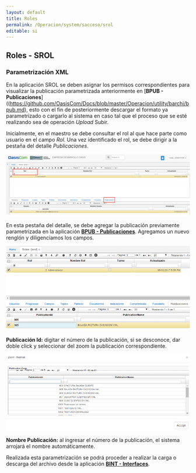 ```yaml
---
layout: default
title: Roles
permalink: /Operacion/system/sacceso/srol
editable: si
---
```


## Roles - SROL


### Parametrización XML

En la aplicación SROL se deben asignar los permisos correspondientes para visualizar la publicación parametrizada anteriormente en [**BPUB - Publicaciones**]((https://github.com/OasisCom/Docs/blob/master/Operacion/utility/barchi/bpub.md), esto con el fin de posteriormente descargar el formato ya parametrizado o cargarlo al sistema en caso tal que el proceso que se esté realizando sea de operación _Upload_ Subir.  

Inicialmente, en el maestro se debe consultar el rol al que hace parte como usuario en el campo _Rol_. Una vez identificado el rol, se debe dirigir a la pestaña del detalle _Publicaciones_.


![](SROL1.png)


En esta pestaña del detalle, se debe agregar la publicación previamente parametrizada en la aplicación [**BPUB - Publicaciones**](https://github.com/OasisCom/Docs/blob/master/Operacion/utility/barchi/bpub.md). Agregamos un nuevo renglón y diligenciamos los campos.

![](SROL2.png)

**Publicación Id:** digitar el número de la publicación, si se desconoce, dar doble click y seleccionar del zoom la publicación correspondiente.  

![](ZOOMBPUB.png)

**Nombre Publicación:** al ingresar el número de la publicación, el sistema arrojará el nombre automáticamente.  

Realizada esta parametrización se podrá proceder a realizar la carga o descarga del archivo desde la aplicación [**BINT - Interfaces**](https://github.com/OasisCom/Docs/blob/master/Operacion/utility/barchi/bint.md).  

